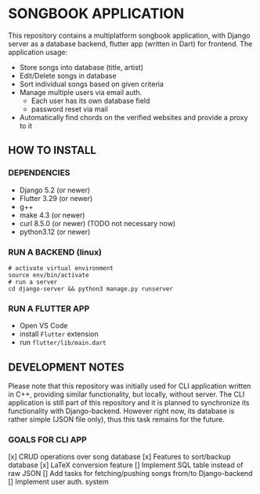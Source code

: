 # SONGBOOK APPLICATION
This repository contains a multiplatform songbook application, with Django server as a database backend, flutter app (written in Dart) for frontend.
The application usage:
  * Store songs into database (title, artist)
  * Edit/Delete songs in database
  * Sort individual songs based on given criteria
  * Manage multiple users via email auth.
    * Each user has its own database field
    * password reset via mail
  * Automatically find chords on the verified websites and provide a proxy to it

## HOW TO INSTALL
### DEPENDENCIES
  * Django 5.2 (or newer)
  * Flutter 3.29 (or newer)
  * g++
  * make 4.3 (or newer)
  * curl 8.5.0 (or newer) (TODO not necessary now)
  * python3.12 (or newer)
### RUN A BACKEND (linux)
  ```
  # activate virtual environment
  source env/bin/activate
  # run a server
  cd django-server && python3 manage.py runserver
  ```
### RUN A FLUTTER APP
  * Open VS Code
  * install `Flutter` extension
  * run `flutter/lib/main.dart`
## DEVELOPMENT NOTES
Please note that this repository was initially used for CLI application written in C++, providing similar functionality, but locally, without server. The CLI application is still part of this repository and it is planned to synchronize its functionality with Django-backend. However right now, its database is rather simple (JSON file only), thus this task remains for the future.
### GOALS FOR CLI APP
  [x] CRUD operations over song database
  [x] Features to sort/backup database
  [x] LaTeX conversion feature
  []  Implement SQL table instead of raw JSON
  []  Add tasks for fetching/pushing songs from/to Django-backend
  []  Implement user auth. system

